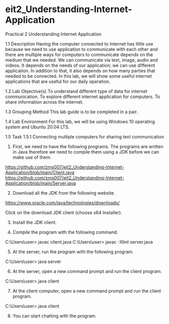 # eit2_Understanding-Internet-Application
Practical 2 Understanding Internet Application

1.1  	Description
Having the computer connected to Internet has little use because we need to use application to communicate with each other and there are multiple ways for computers to communicate depends on the medium that we needed. We can communicate via text, image, audio and videos. It depends on the needs of our application; we can use different application. In addition to that, it also depends on how many parties that needed to be connected. In this lab, we will show some useful internet applications that are useful for our daily operation.  

1.2  	Lab Objective(s)
To understand different type of data for internet communication.
To explore different internet application for computers.
To share information across the internet.  

1.3  	Grouping Method
This lab guide is to be completed in a pair.

1.4  	Lab Environment
For this lab, we will be using Windows 10 operating system and 
Ubuntu 20.04 LTS.  

1.5  	Task
1.5.1  	Connecting multiple computers for sharing text communication 
1. 	First, we need to have the following programs. The programs are written in Java therefore we need to compile them using a JDK before we can make use of them. 

  https://github.com/zms007/eit2_Understanding-Internet-Application/blob/main/Client.java
  https://github.com/zms007/eit2_Understanding-Internet-Application/blob/main/Server.java

2. 	Download all the JDK from the following website. 

https://www.oracle.com/java/technologies/downloads/

Click on the download JDK client (choose x64 Installer). 

 
3. 	Install the JDK client.

4. 	Compile the program with the following command.

C:\Users\user> javac client.java
C:\Users\user> javac -Xlint server.java

5. 	At the server, run the program with the following program. 

C:\Users\user> java server
 

6. 	At the server, open a new command prompt and run the client program. 

C:\Users\user> java client
 

7. 	At the client computer, open a new command prompt and run the client program. 

C:\Users\user> java client
 

8. 	You can start chatting with the program. 


